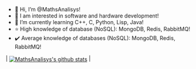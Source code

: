 - 👋 Hi, I’m @MathsAnalisys!
- 👀 I am interested in software and hardware development!
- 🌱 I’m currently learning C++, C, Python, Lisp, Java!
- ⭐ High knowledge of database (NoSQL): MongoDB, Redis, RabbitMQ!
- ✔️ Average knowledge of databases (NoSQL): MongoDB, Redis, RabbitMQ!

| <a href="https://github.com/MathsAnalisys/github-readme-stats"><img align="center" src="https://github-readme-stats.vercel.app/api?username=MathsAnalisys&show_icons=true&include_all_commits=true&theme=buefy&hide_border=true" alt="MathsAnalisys's github stats" /></a> | <a href="https://github.com/MathsAnalisys/github-readme-stats">
